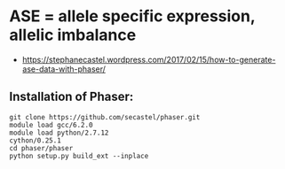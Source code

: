 # ASE = allele specific expression, allelic imbalance

- https://stephanecastel.wordpress.com/2017/02/15/how-to-generate-ase-data-with-phaser/


## Installation of Phaser:
```
git clone https://github.com/secastel/phaser.git
module load gcc/6.2.0  
module load python/2.7.12
cython/0.25.1
cd phaser/phaser
python setup.py build_ext --inplace
```
